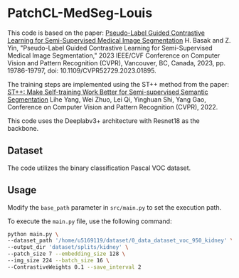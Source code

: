 # PatchCL-MedSeg-Louis

This code is based on the paper:
[Pseudo-Label Guided Contrastive Learning for Semi-Supervised Medical Image Segmentation](https://ieeexplore.ieee.org/document/10205303)
H. Basak and Z. Yin, "Pseudo-Label Guided Contrastive Learning for Semi-Supervised Medical Image Segmentation," 2023 IEEE/CVF Conference on Computer Vision and Pattern Recognition (CVPR), Vancouver, BC, Canada, 2023, pp. 19786-19797, doi: 10.1109/CVPR52729.2023.01895.

The training steps are implemented using the ST++ method from the paper:
[ST++: Make Self-training Work Better for Semi-supervised Semantic Segmentation](https://arxiv.org/abs/2106.05095)
Lihe Yang, Wei Zhuo, Lei Qi, Yinghuan Shi, Yang Gao, Conference on Computer Vision and Pattern Recognition (CVPR), 2022.

This code uses the Deeplabv3+ architecture with Resnet18 as the backbone.

## Dataset

The code utilizes the binary classification Pascal VOC dataset.

## Usage

Modify the `base_path` parameter in `src/main.py` to set the execution path.

To execute the `main.py` file, use the following command:

```sh
python main.py \
--dataset_path '/home/u5169119/dataset/0_data_dataset_voc_950_kidney' \
--output_dir 'dataset/splits/kidney' \
--patch_size 7 --embedding_size 128 \
--img_size 224 --batch_size 16 \
--ContrastiveWeights 0.1 --save_interval 2
